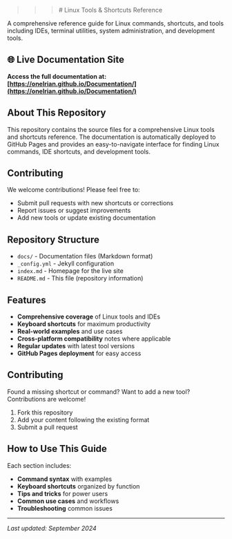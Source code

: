 >>><h># Linux Tools & Shortcuts Reference

A comprehensive reference guide for Linux commands, shortcuts, and tools including IDEs, terminal utilities, system administration, and development tools.

## 🌐 Live Documentation Site
**Access the full documentation at: [https://onelrian.github.io/Documentation/](https://onelrian.github.io/Documentation/)**

## About This Repository
This repository contains the source files for a comprehensive Linux tools and shortcuts reference. The documentation is automatically deployed to GitHub Pages and provides an easy-to-navigate interface for finding Linux commands, IDE shortcuts, and development tools.

## Contributing
We welcome contributions! Please feel free to:
- Submit pull requests with new shortcuts or corrections
- Report issues or suggest improvements
- Add new tools or update existing documentation

## Repository Structure
- `docs/` - Documentation files (Markdown format)
- `_config.yml` - Jekyll configuration
- `index.md` - Homepage for the live site
- `README.md` - This file (repository information)

## Features

- **Comprehensive coverage** of Linux tools and IDEs
- **Keyboard shortcuts** for maximum productivity
- **Real-world examples** and use cases
- **Cross-platform compatibility** notes where applicable
- **Regular updates** with latest tool versions
- **GitHub Pages deployment** for easy access

## Contributing

Found a missing shortcut or command? Want to add a new tool? Contributions are welcome!

1. Fork this repository
2. Add your content following the existing format
3. Submit a pull request

## How to Use This Guide

Each section includes:
- **Command syntax** with examples
- **Keyboard shortcuts** organized by function
- **Tips and tricks** for power users
- **Common use cases** and workflows
- **Troubleshooting** common issues

---

*Last updated: September 2024*
